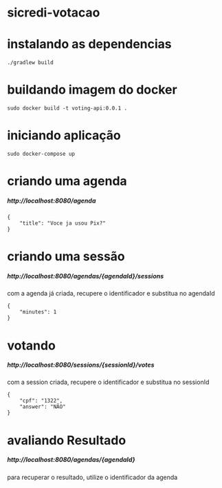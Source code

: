 # sicredi-votacao 

# instalando as dependencias
```
./gradlew build
```
# buildando imagem do docker

```
sudo docker build -t voting-api:0.0.1 .
```

# iniciando aplicação

```
sudo docker-compose up 
```

# criando uma agenda
<h5>http://localhost:8080/agenda </h5>

```
{
    "title": "Voce ja usou Pix?"
}
```

# criando uma sessão
<h5>http://localhost:8080/agendas/{agendaId}/sessions </h5>
<p>com a agenda já criada, recupere o identificador e substitua no agendaId</p>

```
{
    "minutes": 1
}
```

# votando
<h5>http://localhost:8080/sessions/{sessionId}/votes </h5>
<p>com a session criada, recupere o identificador e substitua no sessionId</p>

```
{
    "cpf": "1322",
    "answer": "NÃO"
}
```

# avaliando Resultado
<h5>http://localhost:8080/agendas/{agendaId} </h5>
para recuperar o resultado, utilize o identificador da agenda



